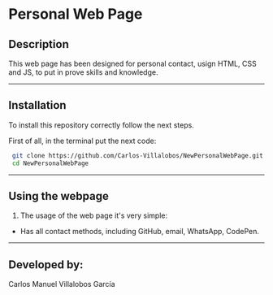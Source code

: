 # Personal Web Page
## Description
This web page has been designed for personal contact, usign HTML, CSS and JS, to put in prove skills and knowledge.

---

## Installation
To install this repository correctly follow the next steps.

First of all, in the terminal put the next code:

```sh
 git clone https://github.com/Carlos-Villalobos/NewPersonalWebPage.git
 cd NewPersonalWebPage
```
---
## Using the webpage
1. The usage of the web page it's very simple:
- Has all contact methods, including GitHub, email, WhatsApp, CodePen.

---

## Developed by:
 Carlos Manuel Villalobos García
